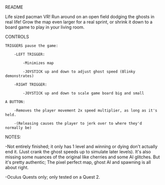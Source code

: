 README

Life sized pacman VR! Run around on an open field dodging the ghosts in real life! Grow the map even larger for a real sprint, or shrink it down to a board game to play in your living room.

CONTROLS

	TRIGGERS pause the game:

		-LEFT TRIGGER: 
		
			-Minimizes map
			
			-JOYSTICK up and down to adjust ghost speed (Blinky demonstrates)
			
		-RIGHT TRIGGER:
		
			-JOYSTICK up and down to scale game board big and small
			
	A BUTTON:
	
		-Removes the player movement 2x speed multiplier, as long as it's held.
		
		-(Releasing causes the player to jerk over to where they'd normally be)

NOTES:

-Not entirely finished; it only has 1 level and winning or dying don't actually end it. (Just crank the ghost speeds up to simulate later levels). It's also missing some nuances of the original like cherries and some AI glitches. But it's pretty authentic; The pixel perfect map, ghost AI and spawning is all about right.

-Oculus Quests only; only tested on a Quest 2.